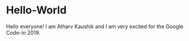 # Hello-World

Hello everyone!
I am Atharv Kaushik and I am very excited for the Google Code-in 2019.
